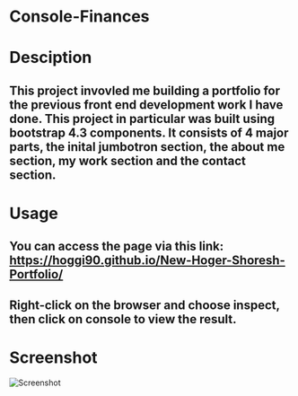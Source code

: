 # Console-Finances

# Desciption

## This project invovled me building a portfolio for the previous front end development work I have done. This project in particular was built using bootstrap 4.3 components. It consists of 4 major parts, the inital jumbotron section, the about me section, my work section and the contact section.


# Usage

## You can access the page via this link: https://hoggi90.github.io/New-Hoger-Shoresh-Portfolio/

## Right-click on the browser and choose inspect, then click on console to view the result.

# Screenshot

![Screenshot](../images/screenshot.png)

